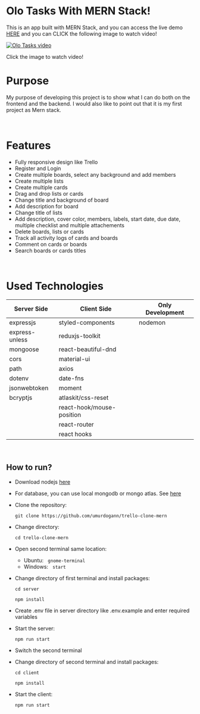 # Olo Tasks With MERN Stack!



This is an app built with MERN Stack, and you can access the live demo [HERE](https://trello-clone-umurdogan.herokuapp.com) and you can CLICK the following image to watch video! 

[![Olo Tasks video](https://i.ibb.co/6PRn1Bw/Ekran-g-r-nt-s-2021-12-23-16-21-36.png)](https://www.youtube.com/watch?v=D2Vcb_QIWmA)


Click the image to watch video!
&nbsp;
# Purpose
My purpose of developing this project is to show what I can do both on the frontend and the backend. I would also like to point out that it is my first project as Mern stack.

&nbsp;
# Features

- Fully responsive design like Trello
- Register and Login
- Create multiple boards, select any background and add members
- Create multiple lists
- Create multiple cards
- Drag and drop lists or cards
- Change title and background of board
- Add description for board
- Change title of lists
- Add description, cover color, members, labels, start date, due date, multiple checklist and multiple attachements
- Delete boards, lists or cards
- Track all activity logs of cards and boards
- Comment on cards or boards
- Search boards or cards titles

&nbsp;
# Used Technologies

| Server Side    	| Client Side               	| Only Development 	|
|----------------	|---------------------------	|------------------	|
| expressjs      	| styled-components         	| nodemon          	|
| express-unless 	| reduxjs-toolkit           	|                  	|
| mongoose       	| react-beautiful-dnd       	|                  	|
| cors           	| material-ui                	|                  	|
| path           	| axios                     	|                  	|
| dotenv         	| date-fns                  	|                  	|
| jsonwebtoken   	| moment                    	|                  	|
| bcryptjs       	| atlaskit/css-reset        	|                  	|
|                  	| react-hook/mouse-position 	|                  	|
|                	| react-router              	|                  	|
|                	| react hooks                 	|                  	|

&nbsp;
## How to run?

- Download nodejs [here](https://nodejs.org/en/download/) 
- For database, you can use local mongodb or mongo atlas. See [here](https://www.mongodb.com/)
- Clone the repository:

  ```git clone https://github.com/umurdogann/trello-clone-mern``` 

- Change directory:

  ```cd trello-clone-mern```

- Open second terminal same location:
    * Ubuntu: &nbsp; ```gnome-terminal```
    * Windows: &nbsp; ```start```

- Change directory of first terminal and install packages:

    ```cd server```

    ```npm install```

- Create .env file in server directory like .env.example and enter required variables

- Start the server:

    ```npm run start```

- Switch the second terminal

- Change directory of second terminal and install packages:

    ```cd client```

    ```npm install```

- Start the client:

    ```npm run start```
